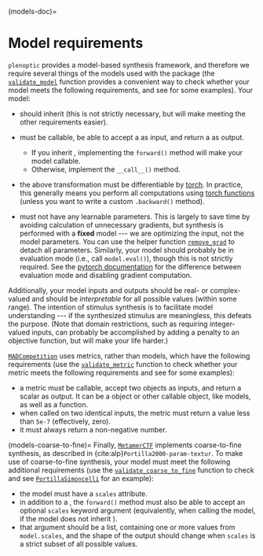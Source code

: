 (models-doc)=

# Model requirements

`plenoptic` provides a model-based synthesis framework, and therefore we require several things of the models used with the package (the [`validate_model`](plenoptic.tools.validate.validate_model) function provides a convenient way to check whether your model meets the following requirements, and see [](plenoptic.simulate.models) for some examples). Your model:

- should inherit [](torch.nn.Module) (this is not strictly necessary, but will make meeting the other requirements easier).

- must be callable, be able to accept a [](torch.Tensor) as input, and return a [](torch.Tensor) as output.

  - If you inherit [](torch.nn.Module), implementing the `forward()` method will make your model callable.
  - Otherwise, implement the `__call__()` method.

- the above transformation must be differentiable by [torch](inv:torch:std:doc#index). In practice, this generally means you perform all computations using [torch functions](inv:torch:std:doc#torch) (unless you want to write a custom `.backward()` method).

- must not have any learnable parameters. This is largely to save time by avoiding calculation of unnecessary gradients, but synthesis is performed with a **fixed** model --- we are optimizing the input, not the model parameters. You can use the helper function [`remove_grad`](plenoptic.tools.validate.remove_grad) to detach all parameters. Similarly, your model should probably be in evaluation mode (i.e., call `model.eval()`), though this is not strictly required. See the [pytorch documentation](https://pytorch.org/docs/stable/notes/autograd.html#locally-disable-grad-doc) for the difference between evaluation mode and disabling gradient computation.

Additionally, your model inputs and outputs should be real- or complex-valued and should be *interpretable* for all possible values (within some range). The intention of stimulus synthesis is to facilitate model understanding --- if the synthesized stimulus are meaningless, this defeats the purpose. (Note that domain restrictions, such as requiring integer-valued inputs, can probably be accomplished by adding a penalty to an objective function, but will make your life harder.)

[`MADCompetition`](plenoptic.synthesize.mad_competition.MADCompetition) uses metrics, rather than models, which have the following requirements (use the [`validate_metric`](plenoptic.tools.validate.validate_metric) function to check whether your metric meets the following requirements and see [](plenoptic.metric) for some examples):

- a metric must be callable, accept two [](torch.Tensor) objects as inputs, and return a scalar as output. It can be a [](torch.nn.Module) object or other callable object, like models, as well as a function.
- when called on two identical inputs, the metric must return a value less than `5e-7` (effectively, zero).
- it must always return a non-negative number.

(models-coarse-to-fine)=
Finally, [`MetamerCTF`](plenoptic.synthesize.metamer.MetamerCTF) implements
coarse-to-fine synthesis, as described in {cite:alp}`Portilla2000-param-textur`. To make use of coarse-to-fine synthesis, your model must meet the following additional requirements (use the [`validate_coarse_to_fine`](plenoptic.tools.validate.validate_coarse_to_fine) function to check and see [`PortillaSimoncelli`](plenoptic.simulate.models.portilla_simoncelli.PortillaSimoncelli) for an example):

- the model must have a `scales` attribute.
- in addition to a [](torch.Tensor), the `forward()` method must also be able to accept an optional `scales` keyword argument (equivalently, when calling the model, if the model does not inherit [](torch.nn.Module)).
- that argument should be a list, containing one or more values from `model.scales`, and the shape of the output should change when `scales` is a strict subset of all possible values.

